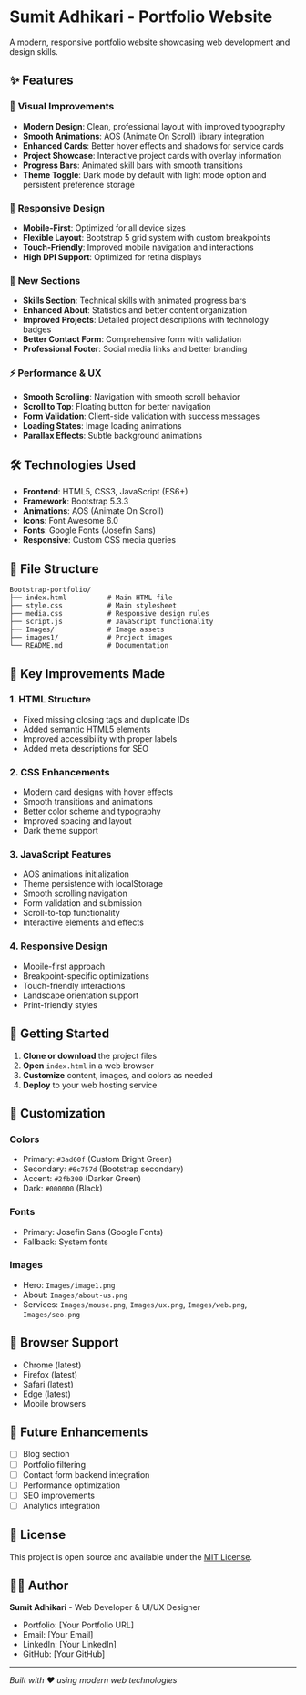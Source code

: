 # Sumit Adhikari - Portfolio Website

A modern, responsive portfolio website showcasing web development and design skills.

## ✨ Features

### 🎨 **Visual Improvements**
- **Modern Design**: Clean, professional layout with improved typography
- **Smooth Animations**: AOS (Animate On Scroll) library integration
- **Enhanced Cards**: Better hover effects and shadows for service cards
- **Project Showcase**: Interactive project cards with overlay information
- **Progress Bars**: Animated skill bars with smooth transitions
- **Theme Toggle**: Dark mode by default with light mode option and persistent preference storage

### 📱 **Responsive Design**
- **Mobile-First**: Optimized for all device sizes
- **Flexible Layout**: Bootstrap 5 grid system with custom breakpoints
- **Touch-Friendly**: Improved mobile navigation and interactions
- **High DPI Support**: Optimized for retina displays

### 🚀 **New Sections**
- **Skills Section**: Technical skills with animated progress bars
- **Enhanced About**: Statistics and better content organization
- **Improved Projects**: Detailed project descriptions with technology badges
- **Better Contact Form**: Comprehensive form with validation
- **Professional Footer**: Social media links and better branding

### ⚡ **Performance & UX**
- **Smooth Scrolling**: Navigation with smooth scroll behavior
- **Scroll to Top**: Floating button for better navigation
- **Form Validation**: Client-side validation with success messages
- **Loading States**: Image loading animations
- **Parallax Effects**: Subtle background animations

## 🛠️ Technologies Used

- **Frontend**: HTML5, CSS3, JavaScript (ES6+)
- **Framework**: Bootstrap 5.3.3
- **Animations**: AOS (Animate On Scroll)
- **Icons**: Font Awesome 6.0
- **Fonts**: Google Fonts (Josefin Sans)
- **Responsive**: Custom CSS media queries

## 📁 File Structure

```
Bootstrap-portfolio/
├── index.html          # Main HTML file
├── style.css           # Main stylesheet
├── media.css           # Responsive design rules
├── script.js           # JavaScript functionality
├── Images/             # Image assets
├── images1/            # Project images
└── README.md           # Documentation
```

## 🎯 Key Improvements Made

### 1. **HTML Structure**
- Fixed missing closing tags and duplicate IDs
- Added semantic HTML5 elements
- Improved accessibility with proper labels
- Added meta descriptions for SEO

### 2. **CSS Enhancements**
- Modern card designs with hover effects
- Smooth transitions and animations
- Better color scheme and typography
- Improved spacing and layout
- Dark theme support

### 3. **JavaScript Features**
- AOS animations initialization
- Theme persistence with localStorage
- Smooth scrolling navigation
- Form validation and submission
- Scroll-to-top functionality
- Interactive elements and effects

### 4. **Responsive Design**
- Mobile-first approach
- Breakpoint-specific optimizations
- Touch-friendly interactions
- Landscape orientation support
- Print-friendly styles

## 🚀 Getting Started

1. **Clone or download** the project files
2. **Open** `index.html` in a web browser
3. **Customize** content, images, and colors as needed
4. **Deploy** to your web hosting service

## 🎨 Customization

### Colors
- Primary: `#3ad60f` (Custom Bright Green)
- Secondary: `#6c757d` (Bootstrap secondary)
- Accent: `#2fb300` (Darker Green)
- Dark: `#000000` (Black)

### Fonts
- Primary: Josefin Sans (Google Fonts)
- Fallback: System fonts

### Images
- Hero: `Images/image1.png`
- About: `Images/about-us.png`
- Services: `Images/mouse.png`, `Images/ux.png`, `Images/web.png`, `Images/seo.png`

## 📱 Browser Support

- Chrome (latest)
- Firefox (latest)
- Safari (latest)
- Edge (latest)
- Mobile browsers

## 🔧 Future Enhancements

- [ ] Blog section
- [ ] Portfolio filtering
- [ ] Contact form backend integration
- [ ] Performance optimization
- [ ] SEO improvements
- [ ] Analytics integration

## 📄 License

This project is open source and available under the [MIT License](LICENSE).

## 👨‍💻 Author

**Sumit Adhikari** - Web Developer & UI/UX Designer

- Portfolio: [Your Portfolio URL]
- Email: [Your Email]
- LinkedIn: [Your LinkedIn]
- GitHub: [Your GitHub]

---

*Built with ❤️ using modern web technologies*
